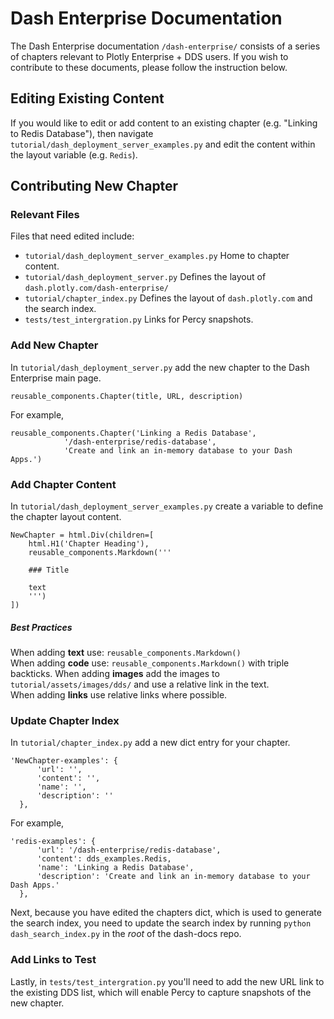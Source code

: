 # Dash Enterprise Documentation

The Dash Enterprise documentation `/dash-enterprise/` consists of a series of chapters relevant to Plotly Enterprise + DDS users. If you wish to contribute to these documents, please follow the instruction below.

## Editing Existing Content

If you would like to edit or add content to an existing chapter (e.g. "Linking to Redis Database"), then navigate `tutorial/dash_deployment_server_examples.py` and edit the content within the layout variable (e.g. `Redis`).

## Contributing New Chapter

### Relevant Files

Files that need edited include:
- `tutorial/dash_deployment_server_examples.py` Home to chapter content.
- `tutorial/dash_deployment_server.py` Defines the layout of `dash.plotly.com/dash-enterprise/`
- `tutorial/chapter_index.py` Defines the layout of `dash.plotly.com` and the search index.
- `tests/test_intergration.py` Links for Percy snapshots.

### Add New Chapter

In `tutorial/dash_deployment_server.py` add the new chapter to the Dash Enterprise main page.

```
reusable_components.Chapter(title, URL, description)
```

For example,

```
reusable_components.Chapter('Linking a Redis Database',
            '/dash-enterprise/redis-database',
            'Create and link an in-memory database to your Dash Apps.')
```

### Add Chapter Content

In `tutorial/dash_deployment_server_examples.py` create a variable to define the chapter layout content.

```
NewChapter = html.Div(children=[
    html.H1('Chapter Heading'),
    reusable_components.Markdown('''

    ### Title

    text
    ''')
])
```

##### Best Practices

When adding **text** use: ```reusable_components.Markdown()```    
When adding **code** use: ```reusable_components.Markdown()``` with triple backticks.
When adding **images** add the images to `tutorial/assets/images/dds/` and use a relative link in the text.      
When adding **links** use relative links where possible.

### Update Chapter Index

In `tutorial/chapter_index.py` add a new dict entry for your chapter.

```
'NewChapter-examples': {
      'url': '',
      'content': '',
      'name': '',
      'description': ''
  },
```

For example,

```
'redis-examples': {
      'url': '/dash-enterprise/redis-database',
      'content': dds_examples.Redis,
      'name': 'Linking a Redis Database',
      'description': 'Create and link an in-memory database to your Dash Apps.'
  },
```

Next, because you have edited the chapters dict, which is used to generate the search index, you need to update the search index by running `python dash_search_index.py` in the _root_ of the dash-docs repo.

### Add Links to Test

Lastly, in `tests/test_intergration.py` you'll need to add the new URL link to the existing DDS list, which will enable Percy to capture snapshots of the new chapter.
